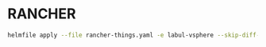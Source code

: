 # RANCHER

```bash
helmfile apply --file rancher-things.yaml -e labul-vsphere --skip-diff-on-install
```